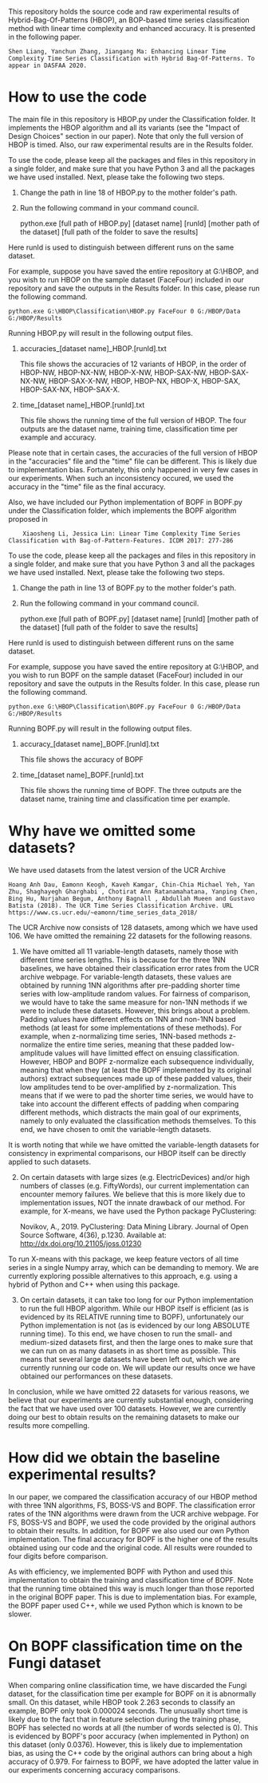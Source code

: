 This repository holds the source code and raw experimental results of Hybrid-Bag-Of-Patterns (HBOP), an BOP-based time series classification method with linear time complexity and enhanced accuracy. It is presented in the following paper.

    Shen Liang, Yanchun Zhang, Jiangang Ma: Enhancing Linear Time Complexity Time Series Classification with Hybrid Bag-Of-Patterns. To appear in DASFAA 2020.

# How to use the code

The main file in this repository is HBOP.py under the Classification folder. It implements the HBOP algorithm and all its variants (see the "Impact of Design Choices" section in our paper). Note that only the full version of HBOP is timed. Also, our raw experimental results are in the Results folder.

To use the code, please keep all the packages and files in this repository in a single folder, and make sure that you have Python 3 and all the packages we have used installed. Next, please take the following two steps. 

1. Change the path in line 18 of HBOP.py to the mother folder's path. 

2. Run the following command in your command council.

    python.exe [full path of HBOP.py] [dataset name] [runId] [mother path of the dataset] [full path of the folder to save the results]

Here runId is used to distinguish between different runs on the same dataset.

For example, suppose you have saved the entire repository at G:\HBOP, and you wish to run HBOP on the sample dataset (FaceFour) included in our repository and save the outputs in the Results folder. In this case, please run the following command.

    python.exe G:\HBOP\Classification\HBOP.py FaceFour 0 G:/HBOP/Data G:/HBOP/Results  
    
Running HBOP.py will result in the following output files.

1. accuracies_[dataset name]_HBOP.[runId].txt

    This file shows the accuracies of 12 variants of HBOP, in the order of HBOP-NW, HBOP-NX-NW, HBOP-X-NW, HBOP-SAX-NW, HBOP-SAX-NX-NW, HBOP-SAX-X-NW, HBOP, HBOP-NX, HBOP-X, HBOP-SAX, HBOP-SAX-NX, HBOP-SAX-X.
    
2. time_[dataset name]_HBOP.[runId].txt

    This file shows the running time of the full version of HBOP. The four outputs are the dataset name, training time, classification time per example and accuracy.

Please note that in certain cases, the accuracies of the full version of HBOP in the "accuracies" file and the "time" file can be different. This is likely due to implementation bias. Fortunately, this only happened in very few cases in our experiments. When such an inconsistency occured, we used the accuracy in the "time" file as the final accuracy.

Also, we have included our Python implementation of BOPF in BOPF.py under the Classification folder, which implements the BOPF algorithm proposed in
    
    	Xiaosheng Li, Jessica Lin: Linear Time Complexity Time Series Classification with Bag-of-Pattern-Features. ICDM 2017: 277-286

To use the code, please keep all the packages and files in this repository in a single folder, and make sure that you have Python 3 and all the packages we have used installed. Next, please take the following two steps.

1. Change the path in line 13 of BOPF.py to the mother folder's path. 

2. Run the following command in your command council.

    python.exe [full path of BOPF.py] [dataset name] [runId] [mother path of the dataset] [full path of the folder to save the results]

Here runId is used to distinguish between different runs on the same dataset.

For example, suppose you have saved the entire repository at G:\HBOP, and you wish to run BOPF on the sample dataset (FaceFour) included in our repository and save the outputs in the Results folder. In this case, please run the following command.

    python.exe G:\HBOP\Classification\BOPF.py FaceFour 0 G:/HBOP/Data G:/HBOP/Results  

Running BOPF.py will result in the following output files.

1. accuracy_[dataset name]_BOPF.[runId].txt

    This file shows the accuracy of BOPF
    
2. time_[dataset name]_BOPF.[runId].txt

    This file shows the running time of BOPF. The three outputs are the dataset name, training time and classification time per example.

# Why have we omitted some datasets?

We have used datasets from the latest version of the UCR Archive 

    Hoang Anh Dau, Eamonn Keogh, Kaveh Kamgar, Chin-Chia Michael Yeh, Yan Zhu, Shaghayegh Gharghabi , Chotirat Ann Ratanamahatana, Yanping Chen, Bing Hu, Nurjahan Begum, Anthony Bagnall , Abdullah Mueen and Gustavo Batista (2018). The UCR Time Series Classification Archive. URL https://www.cs.ucr.edu/~eamonn/time_series_data_2018/
    
The UCR Archive now consists of 128 datasets, among which we have used 106. We have omitted the remaining 22 datasets for the following reasons.

1. We have omitted all 11 variable-length datasets, namely those with different time series lengths. This is because for the three 1NN baselines, we have obtained their classification error rates from the UCR archive webpage. For variable-length datasets, these values are obtained by running 1NN algorithms after pre-padding shorter time series with low-amplitude random values. For fairness of comparison, we would have to take the same measure for non-1NN methods if we were to include these datasets. However, this brings about a problem. Padding values have different effects on 1NN and non-1NN based methods (at least for some implementations of these methods). For example, when z-normalizing time series, 1NN-based methods z-normalize the entire time series, meaning that these padded low-amplitude values will have limitted effect on ensuing classification. However, HBOP and BOPF z-normalize each subsequence individually, meaning that when they (at least the BOPF implemented by its original authors)  extract subsequences made up of these padded values, their low amplitudes tend to be over-amplified by z-normalization. This means that if we were to pad the shorter time series, we would have to take into account the different effects of padding when comparing different methods, which distracts the main goal of our expriments, namely to only evaluated the classification methods themselves. To this end, we have chosen to omit the variable-length datasets.

It is worth noting that while we have omitted the variable-length datasets for consistency in exprimental comparisons, our HBOP itself can be directly applied to such datasets.

2. On certain datasets with large sizes (e.g. ElectricDevices) and/or high numbers of classes (e.g. FiftyWords), our current implementation can encounter memory failures. We believe that this is more likely due to implementation issues, NOT the innate drawback of our method. For example, for X-means, we have used the Python package PyClustering:
   
   Novikov, A., 2019. PyClustering: Data Mining Library. Journal of Open Source Software, 4(36), p.1230. Available at: http://dx.doi.org/10.21105/joss.01230
   
To run X-means with this package, we keep feature vectors of all time series in a single Numpy array, which can be demanding to memory. We are currently exploring possible alternatives to this approach, e.g. using a hybrid of Python and C++ when using this package.

3. On certain datasets, it can take too long for our Python implementation to run the full HBOP algorithm. While our HBOP itself is efficient (as is evidenced by its RELATIVE running time to BOPF), unfortunately our Python implementation is not (as is evidenced by our long ABSOLUTE running time). To this end, we have chosen to run the small- and medium-sized datasets first, and then the large ones to make sure that we can run on as many datasets in as short time as possible. This means that several large datasets have been left out, which we are currently running our code on. We will update our results once we have obtained our performances on these datasets.

In conclusion, while we have omitted 22 datasets for various reasons, we believe that our experiments are currently substantial enough, considering the fact that we have used over 100 datasets. However, we are currently doing our best to obtain results on the remaining datasets to make our results more compelling.

# How did we obtain the baseline experimental results?

In our paper, we compared the classification accuracy of our HBOP method with three 1NN algorithms, FS, BOSS-VS and BOPF. The classification error rates of the 1NN algorithms were drawn from the UCR archive webpage. For FS, BOSS-VS and BOPF, we used the code provided by the original authors to obtain their results. In addition, for BOPF we also used our own Python implementation. The final accuracy for BOPF is the higher one of the results obtained using our code and the original code. All results were rounded to four digits before comparison. 

As with efficiency, we implemented BOPF with Python and used this implementation to obtain the training and classification time of BOPF. Note that the running time obtained this way is much longer than those reported in the original BOPF paper. This is due to implementation bias. For example, the BOPF paper used C++, while we used Python which is known to be slower.

# On BOPF classification time on the Fungi dataset
When comparing online classification time, we have discarded the Fungi dataset, for the classification time per example for BOPF on it is abnormally small. On this dataset, while HBOP took 2.263 seconds to classify an example, BOPF only took 0.000024 seconds. The unusually short time is likely due to the fact that in feature selection during the training phase, BOPF has selected no words at all (the number of words selected is 0). This is evidenced by BOPF's poor accuracy (when implemented in Python) on this dataset (only 0.0376). However, this is likely due to implementation bias, as using the C++ code by the original authors can bring about a high accuracy of 0.979. For fairness to BOPF, we have adopted the latter value in our experiments concerning accuracy comparisons.
